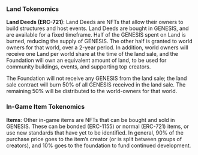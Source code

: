 <h3>Land Tokenomics</h3>
<p><b>Land Deeds (ERC-721)</b>: Land Deeds are NFTs that allow their owners to build structures and host events. Land Deeds are bought in GENESIS, and are available for a fixed timeframe. Half of the GENESIS spent on Land is burned, reducing the supply of GENESIS. The other half is granted to world owners for that world, over a 2-year period. In addition, world owners will receive one Land per world share at the time of the land sale, and the Foundation will own an equivalent amount of land, to be used for community buildings, events, and supporting top creators.</p>
<p>The Foundation will not receive any GENESIS from the land sale; the land sale contract will burn 50% of all GENESIS received in the land sale. The remaining 50% will be distributed to the world-owners for that world.</p>

<h3>In-Game Item Tokenomics</h3>
<p><b>Items</b>: Other in-game items are NFTs that can be bought and sold in GENESIS. These can be bonded (ERC-1155) or normal (ERC-721) items, or use new standards that have yet to be identified. In general, 90% of the purchase price goes to the item’s creator (or is split between groups of creators), and 10% goes to the foundation to fund continued development.</p>
